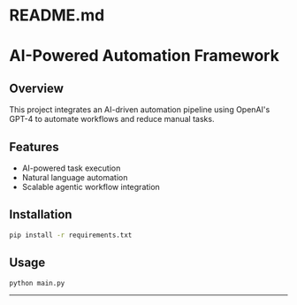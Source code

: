 # README.md
# AI-Powered Automation Framework

## Overview
This project integrates an AI-driven automation pipeline using OpenAI's GPT-4 to automate workflows and reduce manual tasks.

## Features
- AI-powered task execution
- Natural language automation
- Scalable agentic workflow integration

## Installation
```sh
pip install -r requirements.txt
```

## Usage
```sh
python main.py
```

---
